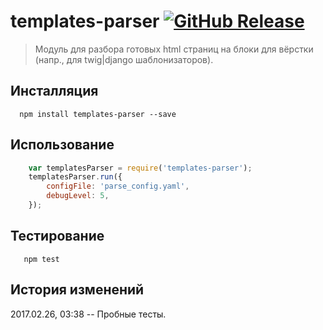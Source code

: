 # templates-parser [![GitHub Release](https://img.shields.io/github/release/lilliputten/templates-parser.svg)](https://github.com/lilliputten/templates-parser/releases)

> Модуль для разбора готовых html страниц на блоки для вёрстки (напр., для twig|django шаблонизаторов).

Инсталляция
-----------

```shell
  npm install templates-parser --save
```

Использование
-------------

```js
    var templatesParser = require('templates-parser');
    templatesParser.run({
        configFile: 'parse_config.yaml',
        debugLevel: 5,
    });
```

Тестирование
------------

```shell
   npm test
```

История изменений
-----------------

2017.02.26, 03:38 -- Пробные тесты.

